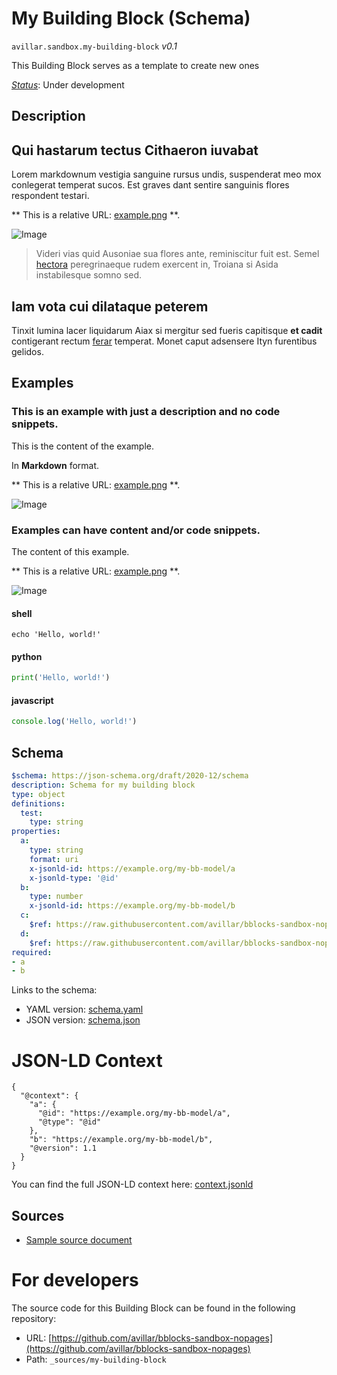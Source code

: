 
# My Building Block (Schema)

`avillar.sandbox.my-building-block` *v0.1*

This Building Block serves as a template to create new ones

[*Status*](http://www.opengis.net/def/status): Under development

## Description

## Qui hastarum tectus Cithaeron iuvabat

Lorem markdownum vestigia sanguine rursus undis, suspenderat meo mox conlegerat
temperat sucos. Est graves dant sentire sanguinis flores respondent testari.

** This is a relative URL: [example.png](assets/example.png) **.

![Image](assets/example.png)

> Videri vias quid Ausoniae sua flores ante, reminiscitur fuit est. Semel
> [hectora](http://silvaque.org/) peregrinaeque rudem exercent in, Troiana si
> Asida instabilesque somno sed.

## Iam vota cui dilataque peterem

Tinxit lumina lacer liquidarum Aiax si mergitur sed fueris capitisque **et
cadit** contigerant rectum [ferar](http://prosternit.com/quoque.html) temperat.
Monet caput adsensere Ityn furentibus gelidos.
## Examples

### This is an example with just a description and no code snippets.
This is the content of the example.

In **Markdown** format.

** This is a relative URL: [example.png](assets/example.png) **.

![Image](assets/example.png)

### Examples can have content and/or code snippets.
The content of this example. 

** This is a relative URL: [example.png](assets/example.png) **.

![Image](assets/example.png)
#### shell
```shell
echo 'Hello, world!'
```

#### python
```python
print('Hello, world!')
```

#### javascript
```javascript
console.log('Hello, world!')
```

## Schema

```yaml
$schema: https://json-schema.org/draft/2020-12/schema
description: Schema for my building block
type: object
definitions:
  test:
    type: string
properties:
  a:
    type: string
    format: uri
    x-jsonld-id: https://example.org/my-bb-model/a
    x-jsonld-type: '@id'
  b:
    type: number
    x-jsonld-id: https://example.org/my-bb-model/b
  c:
    $ref: https://raw.githubusercontent.com/avillar/bblocks-sandbox-nopages/undefined/build/annotated/sandbox/my-building-block/schema.yaml#/definitions/test
  d:
    $ref: https://raw.githubusercontent.com/avillar/bblocks-sandbox-nopages/undefined/build/annotated/sandbox/enumerations/legalStatus/schema.yaml
required:
- a
- b

```

Links to the schema:

* YAML version: [schema.yaml](https://raw.githubusercontent.com/avillar/bblocks-sandbox-nopages/undefined/build/annotated/sandbox/my-building-block/schema.json)
* JSON version: [schema.json](https://raw.githubusercontent.com/avillar/bblocks-sandbox-nopages/undefined/build/annotated/sandbox/my-building-block/schema.yaml)


# JSON-LD Context

```jsonld
{
  "@context": {
    "a": {
      "@id": "https://example.org/my-bb-model/a",
      "@type": "@id"
    },
    "b": "https://example.org/my-bb-model/b",
    "@version": 1.1
  }
}
```

You can find the full JSON-LD context here:
[context.jsonld](https://raw.githubusercontent.com/avillar/bblocks-sandbox-nopages/undefined/build/annotated/sandbox/my-building-block/context.jsonld)

## Sources

* [Sample source document](https://example.com/sources/1)

# For developers

The source code for this Building Block can be found in the following repository:

* URL: [https://github.com/avillar/bblocks-sandbox-nopages](https://github.com/avillar/bblocks-sandbox-nopages)
* Path: `_sources/my-building-block`

